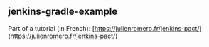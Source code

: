 ## jenkins-gradle-example

Part of a tutorial (in French): [https://julienromero.fr/jenkins-pact/](https://julienromero.fr/jenkins-pact/)
